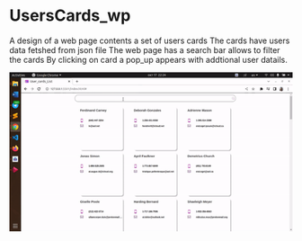 # UsersCards_wp
A design of a web page contents a set of users cards
The cards have users data fetshed from json file
The web page has a search bar allows to filter the cards 
By clicking on card a pop_up appears with addtional user datails.


![alt text](https://github.com/RawanAli1993/UsersCards_wp/blob/main/demo.gif?raw=true)






